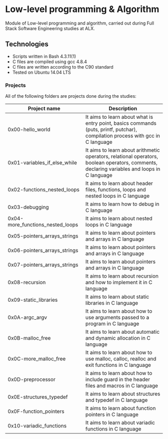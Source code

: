 # Low-level programming & Algorithm
Module of Low-level programming and algorithm, carried out during Full Stack Software Engineering studies at ALX.

## Technologies
* Scripts written in Bash 4.3.11(1)
* C files are compiled using gcc 4.8.4
* C files are written according to the C90 standard
* Tested on Ubuntu 14.04 LTS
### Projects
All of the following folders are projects done during the studies:

|Project name |	Description |
| ------------- | ------------- |
|0x00-hello_world |	It aims to learn about what is entry point, basics commands (puts, printf, putchar), compilation process with gcc in C language |
|0x01-variables_if_else_while |	It aims to learn about arithmetic operators, relational operators, boolean operators, comments, declaring variables and loops in C language |
|0x02-functions_nested_loops |	It aims to learn about header files, functions, loops and nested loops in C language |
|0x03-debugging |	It aims to learn how to debug in C language |
|0x04-more_functions_nested_loops |	It aims to learn about nested loops in C language |
|0x05-pointers_arrays_strings |	It aims to learn about pointers and arrays in C language |
|0x06-pointers_arrays_strings |	It aims to learn about pointers and arrays in C language |
|0x07-pointers_arrays_strings |	It aims to learn about pointers and arrays in C language |
|0x08-recursion |	It aims to learn about recursion and how to implement it in C language |
|0x09-static_libraries |	It aims to learn about static libraries in C language |
|0x0A-argc_argv |	It aims to learn about how to use arguments passed to a program in C language |
|0x0B-malloc_free	 | It aims to learn about automatic and dynamic allocation in C language |
|0x0C-more_malloc_free |	It aims to learn about how to use malloc, calloc, realloc and exit functions in C language |
|0x0D-preprocessor	 | It aims to learn about how to include guard in the header files and macros in C language |
|0x0E-structures_typedef |	It aims to learn about structures and typedef in C language |
|0x0F-function_pointers | 	It aims to learn about function pointers in C language |
|0x10-variadic_functions |	It aims to learn about variadic functions in C language |
